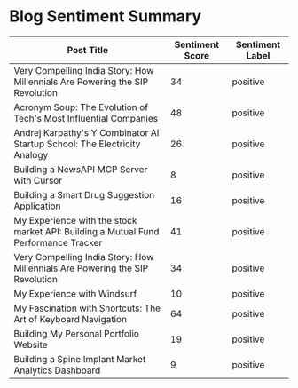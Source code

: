 # Blog Sentiment Summary

| Post Title | Sentiment Score | Sentiment Label |
|------------|-----------------|-----------------|
| Very Compelling India Story: How Millennials Are Powering the SIP Revolution | 34 | positive |
| Acronym Soup: The Evolution of Tech's Most Influential Companies | 48 | positive |
| Andrej Karpathy's Y Combinator AI Startup School: The Electricity Analogy | 26 | positive |
| Building a NewsAPI MCP Server with Cursor | 8 | positive |
| Building a Smart Drug Suggestion Application | 16 | positive |
| My Experience with the stock market API: Building a Mutual Fund Performance Tracker | 41 | positive |
| Very Compelling India Story: How Millennials Are Powering the SIP Revolution | 34 | positive |
| My Experience with Windsurf | 10 | positive |
| My Fascination with Shortcuts: The Art of Keyboard Navigation | 64 | positive |
| Building My Personal Portfolio Website | 19 | positive |
| Building a Spine Implant Market Analytics Dashboard | 9 | positive |
